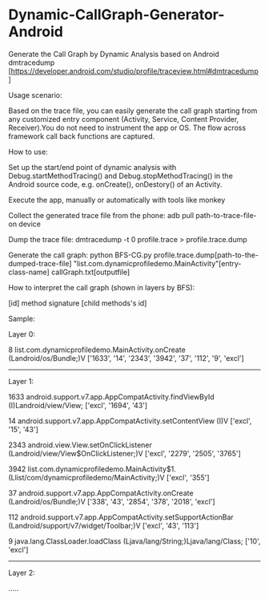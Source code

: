 # Dynamic-CallGraph-Generator-Android
Generate the Call Graph by Dynamic Analysis based on Android dmtracedump [https://developer.android.com/studio/profile/traceview.html#dmtracedump]

Usage scenario:

Based on the trace file, you can easily generate the call graph starting from any customized entry component (Activity, Service, Content Provider, Receiver).You do not need to instrument the app or OS. The flow across framework call back functions are captured.    

How to use:

  Set up the start/end point of dynamic analysis with Debug.startMethodTracing() and Debug.stopMethodTracing() in the Android source code, e.g. onCreate(), onDestory() of an Activity.
  
  Execute the app, manually or automatically with tools like monkey
  
  Collect the generated trace file from the phone: adb pull path-to-trace-file-on device
  
  Dump the trace file: dmtracedump -t 0 profile.trace > profile.trace.dump
  
  Generate the call graph: python BFS-CG.py profile.trace.dump[path-to-the-dumped-trace-file] "list.com.dynamicprofiledemo.MainActivity"[entry-class-name] callGraph.txt[outputfile]

How to interpret the call graph (shown in layers by BFS):

[id]  method signature [child methods's id]

Sample:

  Layer 0:

  8 list.com.dynamicprofiledemo.MainActivity.onCreate (Landroid/os/Bundle;)V ['1633', '14', '2343', '3942', '37', '112', '9', 'excl']

  ----------------------------------------------------
  Layer 1:

  1633 android.support.v7.app.AppCompatActivity.findViewById (I)Landroid/view/View;    ['excl', '1694', '43']

  14 android.support.v7.app.AppCompatActivity.setContentView (I)V    ['excl', '15', '43']

  2343 android.view.View.setOnClickListener (Landroid/view/View$OnClickListener;)V     ['excl', '2279', '2505', '3765']

  3942 list.com.dynamicprofiledemo.MainActivity$1.<init> (Llist/com/dynamicprofiledemo/MainActivity;)V ['excl', '355']

  37 android.support.v7.app.AppCompatActivity.onCreate (Landroid/os/Bundle;)V        ['338', '43', '2854', '378', '2018', 'excl']

  112 android.support.v7.app.AppCompatActivity.setSupportActionBar (Landroid/support/v7/widget/Toolbar;)V     ['excl', '43', '113']

  9 java.lang.ClassLoader.loadClass (Ljava/lang/String;)Ljava/lang/Class;   ['10', 'excl']

  ----------------------------------------------------
  Layer 2:

  .....

